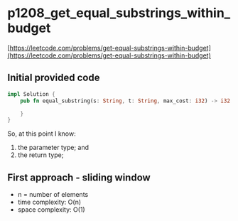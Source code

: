# p1208_get_equal_substrings_within_budget
[https://leetcode.com/problems/get-equal-substrings-within-budget](https://leetcode.com/problems/get-equal-substrings-within-budget)

## Initial provided code
```Rust
impl Solution {
    pub fn equal_substring(s: String, t: String, max_cost: i32) -> i32 {

    }
}
```

So, at this point I know:
1. the parameter type; and
2. the return type;

## First approach - sliding window

- n = number of elements
- time complexity: O(n)
- space complexity: O(1)